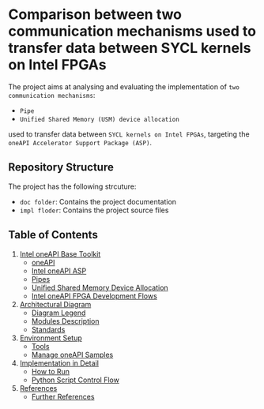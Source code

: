 # Comparison between two communication mechanisms used to transfer data between SYCL kernels on Intel FPGAs
The project aims at analysing and evaluating the implementation of `two communication mechanisms`:
* `Pipe`
* `Unified Shared Memory (USM) device allocation`

used to transfer data between `SYCL kernels on Intel FPGAs`, targeting the `oneAPI Accelerator Support Package (ASP)`.

## Repository Structure 
The project has the following strcuture:
* `doc folder`: Contains the project documentation
* `impl floder`: Contains the project source files

## Table of Contents
1. [Intel oneAPI Base Toolkit](doc/intel_oneAPI.md)
    * [oneAPI](doc/intel_oneAPI.md#ch_oneapi)
    * [Intel oneAPI ASP](doc/intel_oneAPI.md#ch_oneapi_asp)
    * [Pipes](doc/intel_oneAPI.md#ch_pipes)
    * [Unified Shared Memory Device Allocation](doc/intel_oneAPI.md#ch_usm)
    * [Intel oneAPI FPGA Development Flows](doc/intel_oneAPI.md#ch_fpga_flow)
1. [Architectural Diagram](doc/arch_diagram.md)
    * [Diagram Legend](doc/arch_diagram.md#ch_diagram_l)
    * [Modules Description](doc/arch_diagram.md#ch_modules)
    * [Standards](doc/arch_diagram.md#ch_standards)
1. [Environment Setup](doc/setup.md)
    * [Tools](doc/setup.md#ch_tools)
    * [Manage oneAPI Samples](doc/setup.md#ch_samples)
1. [Implementation in Detail](impl/README.md)
    * [How to Run](impl/README.md#ch_run)
    * [Python Script Control Flow](impl/README.md#ch_flow_control)
1. [References](doc/references.md)
    * [Further References](doc/references.md#fref)
